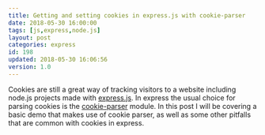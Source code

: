 ```yaml
---
title: Getting and setting cookies in express.js with cookie-parser
date: 2018-05-30 16:00:00
tags: [js,express,node.js]
layout: post
categories: express
id: 198
updated: 2018-05-30 16:06:56
version: 1.0
---
```


Cookies are still a great way of tracking visitors to a website including node.js projects made with [express.js](https://expressjs.com/). In express the usual choice for parsing cookies is the [cookie-parser](https://www.npmjs.com/package/cookie-parser) module. In this post I will be covering a basic demo that makes use of cookie parser, as well as some other pitfalls that are common with cookies in express.

<!-- more -->
